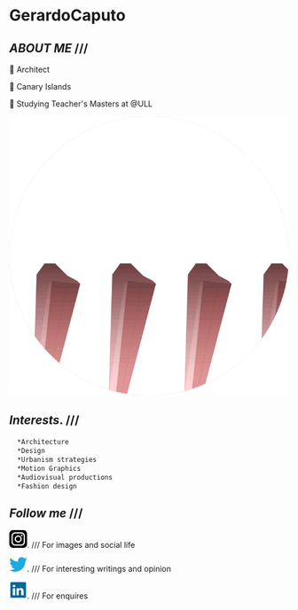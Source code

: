 # GerardoCaputo



## *ABOUT ME* ///



:city_sunset:            Architect 



:round_pushpin:        Canary Islands   




:ledger: Studying Teacher's Masters at @ULL 

![BrutalismGif](Graphics/upload-363dcaa0-d77a-11e6-8101-3d4e0ab58d00.jpeg)




## *Interests*.  ///
      *Architecture
      *Design
      *Urbanism strategies
      *Motion Graphics
      *Audiovisual productions
      *Fashion design




  ## *Follow me*  ///    

   
   [<img src="Graphics/IG.jpeg" width="32">](https://www.instagram.com/). /// For images and social life

   [<img src="Graphics/th.jpeg" width="32">](https://twitter.com/).  /// For interesting writings and opinion

   [<img src="Graphics/th (1).jpeg" width="32">](https://es.linkedin.com/).  /// For enquires
